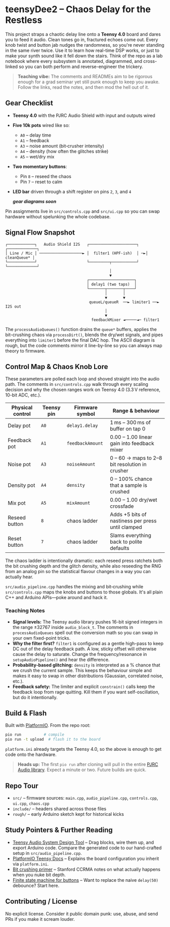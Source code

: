 # teensyDee2 – Chaos Delay for the Restless

This project straps a chaotic delay line onto a **Teensy 4.0** board and dares you to
feed it audio. Clean tones go in, fractured echoes come out. Every knob twist
and button jab nudges the randomness, so you're never standing in the same river
twice. Use it to learn how real-time DSP works, or just to make your synth sound
like it fell down the stairs. Think of the repo as a lab notebook where every
subsystem is annotated, diagrammed, and cross-linked so you can both perform and
reverse-engineer the trickery.

> **Teaching vibe:** The comments and READMEs aim to be rigorous enough for a
> grad seminar yet still punk enough to keep you awake. Follow the links, read
> the notes, and then mod the hell out of it.

## Gear Checklist
- **Teensy 4.0** with the PJRC Audio Shield with input and outputs wired
- **Five 10k pots** wired like so:
  - `A0` – delay time
  - `A1` – feedback
  - `A3` – noise amount (bit‑crusher intensity)
  - `A4` – density (how often the glitches strike)
  - `A5` – wet/dry mix
- **Two momentary buttons**:
  - Pin `8` – reseed the chaos
  - Pin `7` – reset to calm
- **LED bar** driven through a shift register on pins `2`, `3`, and `4`

  ***gear diagrams soon***

Pin assignments live in `src/controls.cpp` and `src/ui.cpp` so you can swap
hardware without spelunking the whole codebase.

## Signal Flow Snapshot

```
┌────────────┐   Audio Shield I2S   ┌─────────────────────┐   ┌─────────────┐
│ Line / Mic │ ───────────────────► │  filter1 (HPF-ish)  │ ─►│ cleanQueue* │
└────────────┘                      └─────────┬───────────┘   └─────────────┘
                                              │
                                              ▼
                                    ┌────────────────────┐
                                    │ delay1 (two taps)  │
                                    └───────┬───────┬────┘
                                            │       │
                                            ▼       ▼
                                     queueL/queueR  ──► limiter1 ──► I2S out
                                            │
                                            ▼
                                      feedbackMixer ◄─────◄─ filter1
```

The `processAudioQueues()` function drains the `queue*` buffers, applies the
bit-crushing chaos via `processDirt()`, blends the dry/wet signals, and pipes
everything into `limiter1` before the final DAC hop. The ASCII diagram is rough,
but the code comments mirror it line-by-line so you can always map theory to
firmware.

## Control Map & Chaos Knob Lore

These parameters are polled each loop and shoved straight into the audio path.
The comments in `src/controls.cpp` walk through every scaling decision and why
the chosen ranges work on Teensy 4.0 (3.3 V reference, 10-bit ADC, etc.).

| Physical control | Teensy pin | Firmware symbol | Range & behaviour |
| ---------------- | ---------- | --------------- | ----------------- |
| Delay pot        | `A0`       | `delay1.delay`  | 1 ms – 300 ms of buffer on tap 0 |
| Feedback pot     | `A1`       | `feedbackAmount`| 0.00 – 1.00 linear gain into feedback mixer |
| Noise pot        | `A3`       | `noiseAmount`   | 0 – 60 → maps to 2–8 bit resolution in crusher |
| Density pot      | `A4`       | `density`       | 0 – 100% chance that a sample is crushed |
| Mix pot          | `A5`       | `mixAmount`     | 0.00 – 1.00 dry/wet crossfade |
| Reseed button    | `8`        | chaos ladder    | Adds +5 bits of nastiness per press until clamped |
| Reset button     | `7`        | chaos ladder    | Slams everything back to polite defaults |

The chaos ladder is intentionally dramatic: each reseed press ratchets both the
bit crushing depth and the glitch density, while also reseeding the RNG from an
analog pin so the statistical flavour changes in a way you can actually hear.

`src/audio_pipeline.cpp` handles the mixing and bit‑crushing while
`src/controls.cpp` maps the knobs and buttons to those globals. It's all plain
C++ and Arduino APIs—poke around and hack it.

### Teaching Notes

- **Signal levels:** The Teensy audio library pushes 16-bit signed integers in
  the range ±32767 inside `audio_block_t`. The comments in `processAudioQueues`
  spell out the conversion math so you can swap in your own fixed-point tricks.
- **Why the filter first?** `filter1` is configured as a gentle high-pass to
  keep DC out of the delay feedback path. A low, sticky offset will otherwise
  cause the delay to saturate. Change the frequency/resonance in
  `setupAudioPipeline()` and hear the difference.
- **Probability-based glitching:** `density` is interpreted as a % chance that
  we crush the current sample. This keeps the behaviour simple and makes it
  easy to swap in other distributions (Gaussian, correlated noise, etc.).
- **Feedback safety:** The limiter and explicit `constrain()` calls keep the
  feedback loop from rage quitting. Kill them if you want self-oscillation, but
  do it intentionally.

## Build & Flash
Built with [PlatformIO](https://platformio.org/). From the repo root:

```sh
pio run          # compile
pio run -t upload  # flash it to the board
```

`platform.ini` already targets the Teensy 4.0, so the above is enough to get
code onto the hardware.

> **Heads up:** The first `pio run` after cloning will pull in the entire
> [PJRC Audio library](https://www.pjrc.com/teensy/td_libs_Audio.html). Expect a
> minute or two. Future builds are quick.

## Repo Tour
- `src/` – firmware sources: `main.cpp`, `audio_pipeline.cpp`, `controls.cpp`,
  `ui.cpp`, `chaos.cpp`
- `include/` – headers shared across those files
- `rough/` – early Arduino sketch kept for historical kicks

## Study Pointers & Further Reading

- [Teensy Audio System Design Tool](https://www.pjrc.com/teensy/gui/index.html)
  – Drag blocks, wire them up, and export Arduino code. Compare the generated
  code to our hand-crafted setup in `src/audio_pipeline.cpp`.
- [PlatformIO Teensy Docs](https://docs.platformio.org/en/latest/boards/teensy/teensy40.html)
  – Explains the board configuration you inherit via `platform.ini`.
- [Bit crushing primer](https://ccrma.stanford.edu/~jos/filters/Bit_Reduction_Distortion.html)
  – Stanford CCRMA notes on what actually happens when you nuke bit depth.
- [Finite state machine for buttons](https://www.ganssle.com/debouncing.htm)
  – Want to replace the naive `delay(50)` debounce? Start here.

## Contributing / License
No explicit license. Consider it public domain punk: use, abuse, and send PRs if
you make it scream louder.

